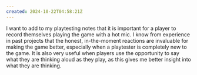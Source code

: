```yaml
---
created: 2024-10-22T04:58:21Z
---
```


I want to add to my playtesting notes that it is important for a player to record themselves playing the game with a hot mic. I know from experience in past projects that the honest, in-the-moment reactions are invaluable for making the game better, especially when a playtester is completely new to the game. It is also very useful when players use the opportunity to say what they are thinking aloud as they play, as this gives me better insight into what they are thinking.
